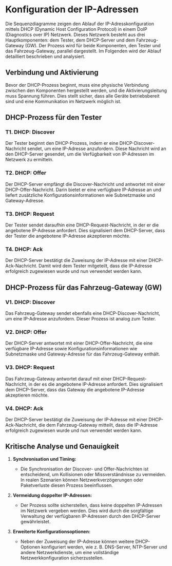 # Konfiguration der IP-Adressen

Die Sequenzdiagramme zeigen den Ablauf der IP-Adresskonfiguration mittels DHCP (Dynamic Host Configuration Protocol) in einem DoIP (Diagnostics over IP) Netzwerk. Dieses Netzwerk besteht aus drei Hauptkomponenten: dem Tester, dem DHCP-Server und dem Fahrzeug-Gateway (GW). Der Prozess wird für beide Komponenten, den Tester und das Fahrzeug-Gateway, parallel dargestellt. Im Folgenden wird der Ablauf detailliert beschrieben und analysiert.

## Verbindung und Aktivierung

Bevor der DHCP-Prozess beginnt, muss eine physische Verbindung zwischen den Komponenten hergestellt werden, und die Aktivierungsleitung muss Spannung führen. Dies stellt sicher, dass alle Geräte betriebsbereit sind und eine Kommunikation im Netzwerk möglich ist.

## DHCP-Prozess für den Tester

### T1. DHCP: Discover

Der Tester beginnt den DHCP-Prozess, indem er eine DHCP-Discover-Nachricht sendet, um eine IP-Adresse anzufordern. Diese Nachricht wird an den DHCP-Server gesendet, um die Verfügbarkeit von IP-Adressen im Netzwerk zu ermitteln.

### T2. DHCP: Offer

Der DHCP-Server empfängt die Discover-Nachricht und antwortet mit einer DHCP-Offer-Nachricht. Darin bietet er eine verfügbare IP-Adresse an und liefert zusätzliche Konfigurationsinformationen wie Subnetzmaske und Gateway-Adresse.

### T3. DHCP: Request

Der Tester sendet daraufhin eine DHCP-Request-Nachricht, in der er die angebotene IP-Adresse anfordert. Dies signalisiert dem DHCP-Server, dass der Tester die angebotene IP-Adresse akzeptieren möchte.

### T4. DHCP: Ack

Der DHCP-Server bestätigt die Zuweisung der IP-Adresse mit einer DHCP-Ack-Nachricht. Damit wird dem Tester mitgeteilt, dass die IP-Adresse erfolgreich zugewiesen wurde und nun verwendet werden kann.

## DHCP-Prozess für das Fahrzeug-Gateway (GW)

### V1. DHCP: Discover

Das Fahrzeug-Gateway sendet ebenfalls eine DHCP-Discover-Nachricht, um eine IP-Adresse anzufordern. Dieser Prozess ist analog zum Tester.

### V2. DHCP: Offer

Der DHCP-Server antwortet mit einer DHCP-Offer-Nachricht, die eine verfügbare IP-Adresse sowie Konfigurationsinformationen wie Subnetzmaske und Gateway-Adresse für das Fahrzeug-Gateway enthält.

### V3. DHCP: Request

Das Fahrzeug-Gateway antwortet darauf mit einer DHCP-Request-Nachricht, in der es die angebotene IP-Adresse anfordert. Dies signalisiert dem DHCP-Server, dass das Gateway die angebotene IP-Adresse akzeptieren möchte.

### V4. DHCP: Ack

Der DHCP-Server bestätigt die Zuweisung der IP-Adresse mit einer DHCP-Ack-Nachricht, die dem Fahrzeug-Gateway mitteilt, dass die IP-Adresse erfolgreich zugewiesen wurde und nun verwendet werden kann.

## Kritische Analyse und Genauigkeit

1. **Synchronisation und Timing:**
   - Die Synchronisation der Discover- und Offer-Nachrichten ist entscheidend, um Kollisionen oder Missverständnisse zu vermeiden. In realen Szenarien können Netzwerkverzögerungen oder Paketverluste diesen Prozess beeinflussen.
   
2. **Vermeidung doppelter IP-Adressen:**
   - Der Prozess sollte sicherstellen, dass keine doppelten IP-Adressen im Netzwerk vergeben werden. Dies wird durch die sorgfältige Verwaltung der verfügbaren IP-Adressen durch den DHCP-Server gewährleistet.

3. **Erweiterte Konfigurationsoptionen:**
   - Neben der Zuweisung der IP-Adresse können weitere DHCP-Optionen konfiguriert werden, wie z. B. DNS-Server, NTP-Server und andere Netzwerkdienste, um eine vollständige Netzwerkkonfiguration sicherzustellen.
